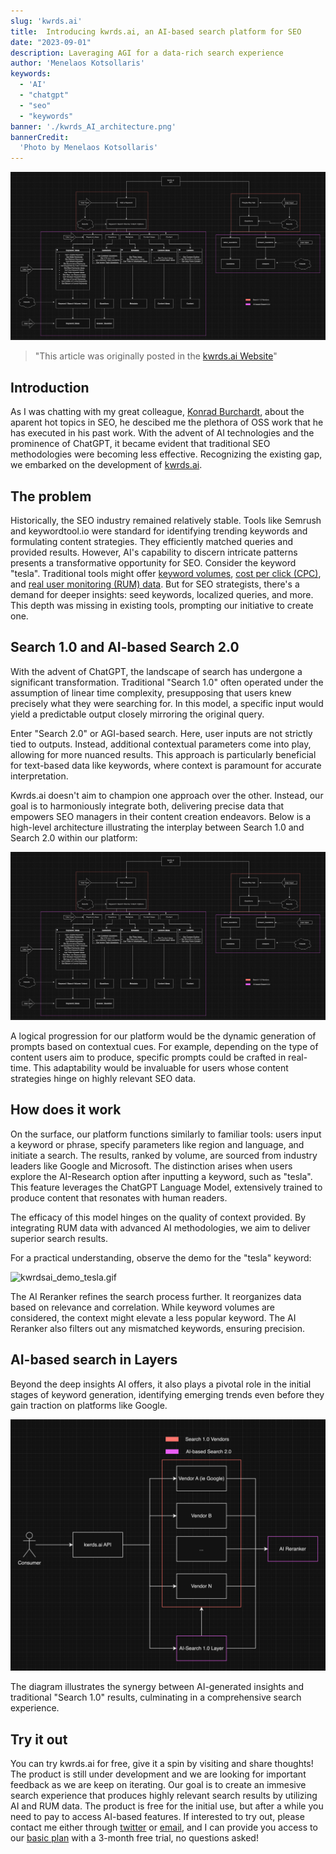 ```yaml
---
slug: 'kwrds.ai'
title:  Introducing kwrds.ai, an AI-based search platform for SEO
date: "2023-09-01"
description: Laveraging AGI for a data-rich search experience
author: 'Menelaos Kotsollaris'
keywords:
  - 'AI'
  - "chatgpt"
  - "seo"
  - "keywords"
banner: './kwrds_AI_architecture.png'
bannerCredit:
  'Photo by Menelaos Kotsollaris'
---
```


![kwrds.ai_banner](./kwrds_AI_architecture.png)

> "This article was originally posted in the [kwrds.ai Website](https://www.kwrds.ai/blog/introduction)"

## Introduction

As I was chatting with my great colleague, [Konrad Burchardt](https://github.com/sundios), about the aparent hot topics in SEO, he descibed me the plethora of OSS work that he has executed in his past work. With the advent of AI technologies and the prominence of ChatGPT, it became evident that traditional SEO methodologies were becoming less effective. Recognizing the existing gap, we embarked on the development of [kwrds.ai](https://www.kwrds.ai).

## The problem

Historically, the SEO industry remained relatively stable. Tools like Semrush and keywordtool.io were standard for identifying trending keywords and formulating content strategies. They efficiently matched queries and provided results. However, AI's capability to discern intricate patterns presents a transformative opportunity for SEO. Consider the keyword "tesla". Traditional tools might offer [keyword volumes](https://en.wikipedia.org/wiki/Keyword_research), [cost per click (CPC)](https://www.investopedia.com/terms/c/cpc.asp), and [real user monitoring (RUM) data](https://en.wikipedia.org/wiki/Real_user_monitoring#:~:text=Real%20user%20monitoring%20(RUM)%20is,server%20or%20cloud%2Dbased%20application). But for SEO strategists, there's a demand for deeper insights: seed keywords, localized queries, and more. This depth was missing in existing tools, prompting our initiative to create one.

## Search 1.0 and AI-based Search 2.0

With the advent of ChatGPT, the landscape of search has undergone a significant transformation. Traditional "Search 1.0" often operated under the assumption of linear time complexity, presupposing that users knew precisely what they were searching for. In this model, a specific input would yield a predictable output closely mirroring the original query.

Enter "Search 2.0" or AGI-based search. Here, user inputs are not strictly tied to outputs. Instead, additional contextual parameters come into play, allowing for more nuanced results. This approach is particularly beneficial for text-based data like keywords, where context is paramount for accurate interpretation.

Kwrds.ai doesn't aim to champion one approach over the other. Instead, our goal is to harmoniously integrate both, delivering precise data that empowers SEO managers in their content creation endeavors. Below is a high-level architecture illustrating the interplay between Search 1.0 and Search 2.0 within our platform:

![kwrds_AI_architecture.png](./kwrds_AI_architecture.png)

A logical progression for our platform would be the dynamic generation of prompts based on contextual cues. For example, depending on the type of content users aim to produce, specific prompts could be crafted in real-time. This adaptability would be invaluable for users whose content strategies hinge on highly relevant SEO data.

## How does it work

On the surface, our platform functions similarly to familiar tools: users input a keyword or phrase, specify parameters like region and language, and initiate a search. The results, ranked by volume, are sourced from industry leaders like Google and Microsoft. The distinction arises when users explore the AI-Research option after inputting a keyword, such as "tesla". This feature leverages the ChatGPT Language Model, extensively trained to produce content that resonates with human readers.

The efficacy of this model hinges on the quality of context provided. By integrating RUM data with advanced AI methodologies, we aim to deliver superior search results.

For a practical understanding, observe the demo for the "tesla" keyword:

![kwrdsai_demo_tesla.gif](./kwrdsai_demo_tesla.gif)

<CustomImage src="./kwrdsai_demo_tesla.gif" alt="kwrds.ai demo" />

The AI Reranker refines the search process further. It reorganizes data based on relevance and correlation. While keyword volumes are considered, the context might elevate a less popular keyword. The AI Reranker also filters out any mismatched keywords, ensuring precision.

## AI-based search in Layers

Beyond the deep insights AI offers, it also plays a pivotal role in the initial stages of keyword generation, identifying emerging trends even before they gain traction on platforms like Google.

![kwrds.ai_workflow.png](./kwrds.ai_workflow.png)

The diagram illustrates the synergy between AI-generated insights and traditional "Search 1.0" results, culminating in a comprehensive search experience.

## Try it out

You can try kwrds.ai for free, give it a spin by visiting and share thoughts! The product is still under development and we are looking for important feedback as we are keep on iterating. Our goal is to create an immesive search experience that produces highly relevant search results by utilizing AI and RUM data. The product is free for the initial use, but after a while you need to pay to access AI-based features. If interested to try out, please contact me either through [twitter](https://twitter.com/mkotsollaris) or [email](mailto:mkotsollari@gmail.com), and I can provide you access to our [basic plan](https://www.kwrds.ai/pricing) with a 3-month free trial, no questions asked!